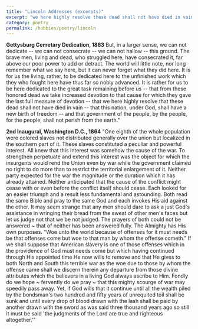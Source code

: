 ```yaml
---
title: "Lincoln Addresses (excerpts)"
excerpt: "we here highly resolve these dead shall not have died in vain"
category: poetry
permalink: /hobbies/poetry/lincoln
---
```


**Gettysburg Cemetary Dedication, 1863**
But, in a larger sense, we can not dedicate -- we can not consecrate -- we can not hallow -- this ground. The brave men, living and dead, who struggled here, have consecrated it, far above our poor power to add or detract. The world will little note, nor long remember what we say here, but it can never forget what they did here. It is for us the living, rather, to be dedicated here to the unfinished work which they who fought here have thus far so nobly advanced. It is rather for us to be here dedicated to the great task remaining before us -- that from these honored dead we take increased devotion to that cause for which they gave the last full measure of devotion -- that we here highly resolve that these dead shall not have died in vain -- that this nation, under God, shall have a new birth of freedom -- and that government of the people, by the people, for the people, shall not perish from the earth."

**2nd Inaugural, Washington D.C., 1864**
"One eighth of the whole population were colored slaves not distributed generally over the union but localized in the southern part of it. These slaves constituted a peculiar and powerful interest. All knew that this interest was somehow the cause of the war. To strengthen perpetuate and extend this interest was the object for which the insurgents would rend the Union even by war while the government claimed no right to do more than to restrict the territorial enlargement of it. Neither party expected for the war the magnitude or the duration which it has already attained. Neither anticipated that the cause of the conflict might cease with or even before the conflict itself should cease. Each looked for an easier triumph and a result less fundamental and astounding. Both read the same Bible and pray to the same God and each invokes His aid against the other. It may seem strange that any men should dare to ask a just God's assistance in wringing their bread from the sweat of other men's faces but let us judge not that we be not judged. The prayers of both could not be answered ~ that of neither has been answered fully. The Almighty has His own purposes. "Woe unto the world because of offenses for it must needs be that offenses come but woe to that man by whom the offense cometh." If we shall suppose that American slavery is one of those offenses which in the providence of God must needs come but which having continued through His appointed time He now wills to remove and that He gives to both North and South this terrible war as the woe due to those by whom the offense came shall we discern therein any departure from those divine attributes which the believers in a living God always ascribe to Him. Fondly do we hope ~ fervently do we pray ~ that this mighty scourge of war may speedily pass away. Yet, if God wills that it continue until all the wealth piled by the bondsman's two hundred and fifty years of unrequited toil shall be sunk and until every drop of blood drawn with the lash shall be paid by another drawn with the sword as was said three thousand years ago so still it must be said 'the judgments of the Lord are true and righteous altogether.'"

